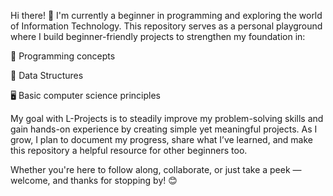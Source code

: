 Hi there! 👋 I'm currently a beginner in programming and exploring the world of Information Technology. This repository serves as a personal playground where I build beginner-friendly projects to strengthen my foundation in:

🧠 Programming concepts

🧱 Data Structures

🖥️ Basic computer science principles

My goal with L-Projects is to steadily improve my problem-solving skills and gain hands-on experience by creating simple yet meaningful projects. As I grow, I plan to document my progress, share what I’ve learned, and make this repository a helpful resource for other beginners too.

Whether you're here to follow along, collaborate, or just take a peek — welcome, and thanks for stopping by! 😊
